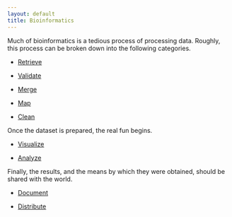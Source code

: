 ```yaml
---
layout: default
title: Bioinformatics 
---
```


Much of bioinformatics is a tedious process of processing data. Roughly, this
process can be broken down into the following categories.

 * [Retrieve](http://zbwrnz.github.io/bioinformatics/retrieve/)

 * [Validate](http://zbwrnz.github.io/bioinformatics/validate/)

 * [Merge](http://zbwrnz.github.io/bioinformatics/merge/)

 * [Map](http://zbwrnz.github.io/bioinformatics/map/)

 * [Clean](http://zbwrnz.github.io/bioinformatics/clean/)

Once the dataset is prepared, the real fun begins.

 * [Visualize](http://zbwrnz.github.io/bioinformatics/visualize/)

 * [Analyze](http://zbwrnz.github.io/bioinformatics/analyze/)

Finally, the results, and the means by which they were obtained, should be
shared with the world.

 * [Document](http://zbwrnz.github.io/bioinformatics/document/)

 * [Distribute](http://zbwrnz.github.io/bioinformatics/distribute/)
